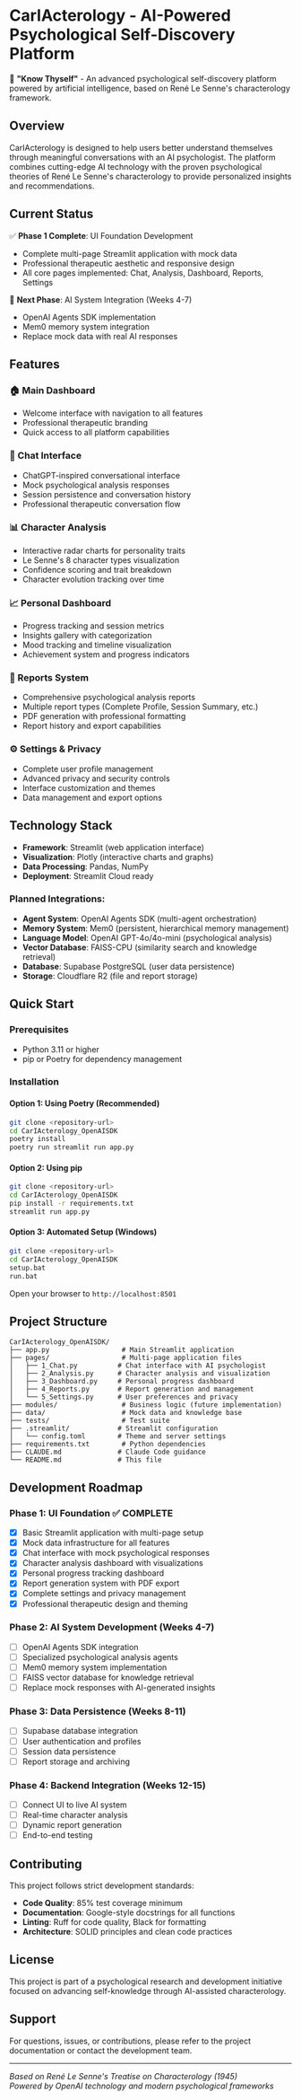 # CarIActerology - AI-Powered Psychological Self-Discovery Platform

🧠 **"Know Thyself"** - An advanced psychological self-discovery platform powered by artificial intelligence, based on René Le Senne's characterology framework.

## Overview

CarIActerology is designed to help users better understand themselves through meaningful conversations with an AI psychologist. The platform combines cutting-edge AI technology with the proven psychological theories of René Le Senne's characterology to provide personalized insights and recommendations.

## Current Status

✅ **Phase 1 Complete**: UI Foundation Development
- Complete multi-page Streamlit application with mock data
- Professional therapeutic aesthetic and responsive design
- All core pages implemented: Chat, Analysis, Dashboard, Reports, Settings

🔄 **Next Phase**: AI System Integration (Weeks 4-7)
- OpenAI Agents SDK implementation
- Mem0 memory system integration
- Replace mock data with real AI responses

## Features

### 🏠 Main Dashboard
- Welcome interface with navigation to all features
- Professional therapeutic branding
- Quick access to all platform capabilities

### 💬 Chat Interface
- ChatGPT-inspired conversational interface
- Mock psychological analysis responses
- Session persistence and conversation history
- Professional therapeutic conversation flow

### 📊 Character Analysis
- Interactive radar charts for personality traits
- Le Senne's 8 character types visualization
- Confidence scoring and trait breakdown
- Character evolution tracking over time

### 📈 Personal Dashboard
- Progress tracking and session metrics
- Insights gallery with categorization
- Mood tracking and timeline visualization
- Achievement system and progress indicators

### 📄 Reports System
- Comprehensive psychological analysis reports
- Multiple report types (Complete Profile, Session Summary, etc.)
- PDF generation with professional formatting
- Report history and export capabilities

### ⚙️ Settings & Privacy
- Complete user profile management
- Advanced privacy and security controls
- Interface customization and themes
- Data management and export options

## Technology Stack

- **Framework**: Streamlit (web application interface)
- **Visualization**: Plotly (interactive charts and graphs)
- **Data Processing**: Pandas, NumPy
- **Deployment**: Streamlit Cloud ready

### Planned Integrations:
- **Agent System**: OpenAI Agents SDK (multi-agent orchestration)
- **Memory System**: Mem0 (persistent, hierarchical memory management)
- **Language Model**: OpenAI GPT-4o/4o-mini (psychological analysis)
- **Vector Database**: FAISS-CPU (similarity search and knowledge retrieval)
- **Database**: Supabase PostgreSQL (user data persistence)
- **Storage**: Cloudflare R2 (file and report storage)

## Quick Start

### Prerequisites
- Python 3.11 or higher
- pip or Poetry for dependency management

### Installation

#### Option 1: Using Poetry (Recommended)
```bash
git clone <repository-url>
cd CarIActerology_OpenAISDK
poetry install
poetry run streamlit run app.py
```

#### Option 2: Using pip
```bash
git clone <repository-url>
cd CarIActerology_OpenAISDK
pip install -r requirements.txt
streamlit run app.py
```

#### Option 3: Automated Setup (Windows)
```bash
git clone <repository-url>
cd CarIActerology_OpenAISDK
setup.bat
run.bat
```

Open your browser to `http://localhost:8501`

## Project Structure

```
CarIActerology_OpenAISDK/
├── app.py                  # Main Streamlit application
├── pages/                  # Multi-page application files
│   ├── 1_Chat.py          # Chat interface with AI psychologist
│   ├── 2_Analysis.py      # Character analysis and visualization
│   ├── 3_Dashboard.py     # Personal progress dashboard
│   ├── 4_Reports.py       # Report generation and management
│   └── 5_Settings.py      # User preferences and privacy
├── modules/                # Business logic (future implementation)
├── data/                   # Mock data and knowledge base
├── tests/                  # Test suite
├── .streamlit/            # Streamlit configuration
│   └── config.toml        # Theme and server settings
├── requirements.txt        # Python dependencies
├── CLAUDE.md              # Claude Code guidance
└── README.md              # This file
```

## Development Roadmap

### Phase 1: UI Foundation ✅ COMPLETE
- [x] Basic Streamlit application with multi-page setup
- [x] Mock data infrastructure for all features
- [x] Chat interface with mock psychological responses
- [x] Character analysis dashboard with visualizations
- [x] Personal progress tracking dashboard
- [x] Report generation system with PDF export
- [x] Complete settings and privacy management
- [x] Professional therapeutic design and theming

### Phase 2: AI System Development (Weeks 4-7)
- [ ] OpenAI Agents SDK integration
- [ ] Specialized psychological analysis agents
- [ ] Mem0 memory system implementation
- [ ] FAISS vector database for knowledge retrieval
- [ ] Replace mock responses with AI-generated insights

### Phase 3: Data Persistence (Weeks 8-11)
- [ ] Supabase database integration
- [ ] User authentication and profiles
- [ ] Session data persistence
- [ ] Report storage and archiving

### Phase 4: Backend Integration (Weeks 12-15)
- [ ] Connect UI to live AI system
- [ ] Real-time character analysis
- [ ] Dynamic report generation
- [ ] End-to-end testing

## Contributing

This project follows strict development standards:

- **Code Quality**: 85% test coverage minimum
- **Documentation**: Google-style docstrings for all functions
- **Linting**: Ruff for code quality, Black for formatting
- **Architecture**: SOLID principles and clean code practices

## License

This project is part of a psychological research and development initiative focused on advancing self-knowledge through AI-assisted characterology.

## Support

For questions, issues, or contributions, please refer to the project documentation or contact the development team.

---

*Based on René Le Senne's Treatise on Characterology (1945)*  
*Powered by OpenAI technology and modern psychological frameworks*